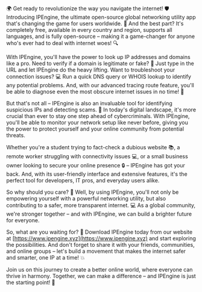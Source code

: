 🌍 Get ready to revolutionize the way you navigate the internet! 🛡️ Introducing IPEngine, the ultimate open-source global networking utility app that's changing the game for users worldwide. 📡 And the best part? It's completely free, available in every country and region, supports all languages, and is fully open-source – making it a game-changer for anyone who's ever had to deal with internet woes! 🔍

With IPEngine, you'll have the power to look up IP addresses and domains like a pro. Need to verify if a domain is legitimate or fake? 🤔 Just type in the URL and let IPEngine do the heavy lifting. Want to troubleshoot your connection issues? 💻 Run a quick DNS query or WHOIS lookup to identify any potential problems. And, with our advanced tracing route feature, you'll be able to diagnose even the most obscure internet issues in no time! 🔧

But that's not all – IPEngine is also an invaluable tool for identifying suspicious IPs and detecting scams. 🚨 In today's digital landscape, it's more crucial than ever to stay one step ahead of cybercriminals. With IPEngine, you'll be able to monitor your network setup like never before, giving you the power to protect yourself and your online community from potential threats.

Whether you're a student trying to fact-check a dubious website 📚, a remote worker struggling with connectivity issues 💻, or a small business owner looking to secure your online presence 🔒 – IPEngine has got your back. And, with its user-friendly interface and extensive features, it's the perfect tool for developers, IT pros, and everyday users alike.

So why should you care? 🤔 Well, by using IPEngine, you'll not only be empowering yourself with a powerful networking utility, but also contributing to a safer, more transparent internet. 💻 As a global community, we're stronger together – and with IPEngine, we can build a brighter future for everyone.

So, what are you waiting for? 🎉 Download IPEngine today from our website at [https://www.ipengine.xyz](https://www.ipengine.xyz) and start exploring the possibilities. And don't forget to share it with your friends, communities, and online groups – let's build a movement that makes the internet safer and smarter, one IP at a time! 💥

Join us on this journey to create a better online world, where everyone can thrive in harmony. Together, we can make a difference – and IPEngine is just the starting point! 🌟